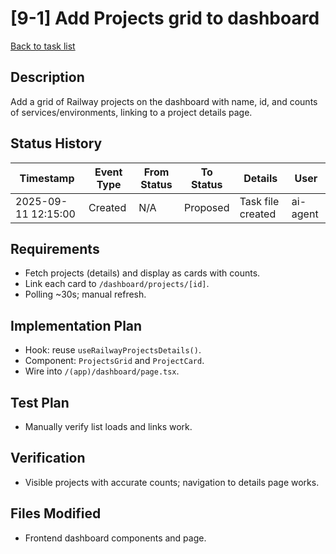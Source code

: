 # [9-1] Add Projects grid to dashboard

[Back to task list](./tasks.md)

## Description
Add a grid of Railway projects on the dashboard with name, id, and counts of services/environments, linking to a project details page.

## Status History
| Timestamp | Event Type | From Status | To Status | Details | User |
|-----------|------------|-------------|-----------|---------|------|
| 2025-09-11 12:15:00 | Created | N/A | Proposed | Task file created | ai-agent |

## Requirements
- Fetch projects (details) and display as cards with counts.
- Link each card to `/dashboard/projects/[id]`.
- Polling ~30s; manual refresh.

## Implementation Plan
- Hook: reuse `useRailwayProjectsDetails()`.
- Component: `ProjectsGrid` and `ProjectCard`.
- Wire into `/(app)/dashboard/page.tsx`.

## Test Plan
- Manually verify list loads and links work.

## Verification
- Visible projects with accurate counts; navigation to details page works.

## Files Modified
- Frontend dashboard components and page.
